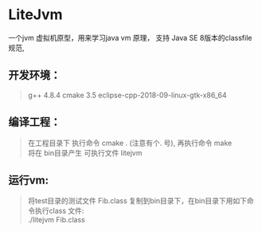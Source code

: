 # LiteJvm
一个jvm 虚拟机原型，用来学习java vm 原理， 支持 Java SE 8版本的classfile 规范, 


## 开发环境：
   > g++   4.8.4 
   > cmake 3.5 
   > eclipse-cpp-2018-09-linux-gtk-x86_64 

## 编译工程：
  > 在工程目录下 执行命令 cmake . (注意有个. 号),   再执行命令 make  
  > 将在 bin目录产生 可执行文件 litejvm 
  


## 运行vm:     

 > 将test目录的测试文件 Fib.class 复制到bin目录下，在bin目录下用如下命令执行class 文件:  
 > ./litejvm Fib.class   
